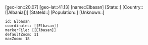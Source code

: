 ﻿---
location: [41.13,20.07]
mapzoom: [7,12] 
mapmarker: city 
type: City
tags:
- geo/City


SpocWebEntityId: 30018
isDeleted: false
confidential: public

---
[geo-lon::20.07]
[geo-lat::41.13]
[name::Elbasan]
[State::]
[Country::[[Albania]]]
[StateId::]
[Population::]
[Unknown::]


```leaflet
id: Elbasan
coordinates: [[Elbasan]]
markerFile: [[Elbasan]]
defaultZoom: 11 
maxZoom: 18
```
